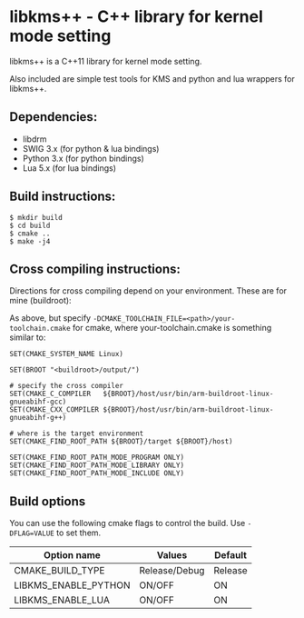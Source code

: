# libkms++ - C++ library for kernel mode setting

libkms++ is a C++11 library for kernel mode setting.

Also included are simple test tools for KMS and python and lua wrappers for libkms++.

## Dependencies:

- libdrm
- SWIG 3.x (for python & lua bindings)
- Python 3.x (for python bindings)
- Lua 5.x (for lua bindings)

## Build instructions:

```
$ mkdir build
$ cd build
$ cmake ..
$ make -j4
```

## Cross compiling instructions:

Directions for cross compiling depend on your environment. These are for mine (buildroot):

As above, but specify `-DCMAKE_TOOLCHAIN_FILE=<path>/your-toolchain.cmake` for cmake, where your-toolchain.cmake is something similar to:

```
SET(CMAKE_SYSTEM_NAME Linux)

SET(BROOT "<buildroot>/output/")

# specify the cross compiler
SET(CMAKE_C_COMPILER   ${BROOT}/host/usr/bin/arm-buildroot-linux-gnueabihf-gcc)
SET(CMAKE_CXX_COMPILER ${BROOT}/host/usr/bin/arm-buildroot-linux-gnueabihf-g++)

# where is the target environment
SET(CMAKE_FIND_ROOT_PATH ${BROOT}/target ${BROOT}/host)

SET(CMAKE_FIND_ROOT_PATH_MODE_PROGRAM ONLY)
SET(CMAKE_FIND_ROOT_PATH_MODE_LIBRARY ONLY)
SET(CMAKE_FIND_ROOT_PATH_MODE_INCLUDE ONLY)
```

## Build options

You can use the following cmake flags to control the build. Use `-DFLAG=VALUE` to set them.

Option name          | Values        | Default
-------------------- | ------------- | --------
CMAKE_BUILD_TYPE     | Release/Debug | Release
LIBKMS_ENABLE_PYTHON | ON/OFF        | ON
LIBKMS_ENABLE_LUA    | ON/OFF        | ON
